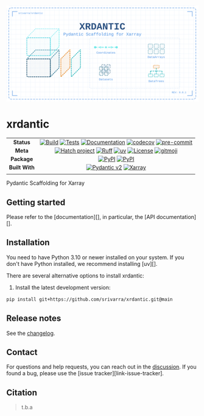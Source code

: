 ![xrdantic logo](./logo/xrdantic-logo/dist/banner.svg)

# xrdantic

<div align="center">

|               |                                                                                                                                                                                                              |
| :-----------: | :----------------------------------------------------------------------------------------------------------------------------------------------------------------------------------------------------------: |
|  **Status**   | [![Build][badge-build]][link-build] [![Tests][badge-test]][link-test] [![Documentation][badge-docs]][link-docs] [![codecov][badge-codecov]][link-codecov] [![pre-commit][badge-pre-commit]][link-pre-commit] |
|   **Meta**    |         [![Hatch project][badge-hatch]][link-hatch] [![Ruff][badge-ruff]][link-ruff] [![uv][badge-uv]][link-uv] [![License][badge-license]][link-license] [![gitmoji][badge-gitmoji]][link-gitmoji]          |
|  **Package**  |                                                                 [![PyPI][badge-pypi]][link-pypi] [![PyPI][badge-python-versions]][link-pypi]                                                                 |
| **Built With** |                                           [![Pydantic v2][badge-pydantic]][link-pydantic] [![Xarray][badge-xarray]][link-xarray]                                           |
|               |                                                                                                                                                                                                              |

</div>

[badge-build]: https://github.com/srivarra/xrdantic/actions/workflows/build.yaml/badge.svg
[badge-test]: https://github.com/srivarra/xrdantic/actions/workflows/test.yaml/badge.svg
[badge-docs]: https://img.shields.io/readthedocs/xrdantic?logo=readthedocs
[badge-codecov]: https://codecov.io/gh/srivarra/xrdantic/graph/badge.svg?token=LLUPQHDCK3
[badge-ruff]: https://img.shields.io/endpoint?url=https://raw.githubusercontent.com/astral-sh/ruff/main/assets/badge/v2.json
[badge-uv]: https://img.shields.io/endpoint?url=https://raw.githubusercontent.com/astral-sh/uv/main/assets/badge/v0.json
[badge-license]: https://img.shields.io/badge/License-MIT-yellow.svg
[badge-hatch]: https://img.shields.io/badge/%F0%9F%A5%9A-Hatch-4051b5.svg
[badge-pypi]: https://img.shields.io/pypi/v/xrdantic.svg?logo=pypi&label=PyPI&logoColor=gold
[badge-python-versions]: https://img.shields.io/pypi/pyversions/xrdantic.svg?logo=python&label=Python&logoColor=gold
[badge-pre-commit]: https://results.pre-commit.ci/badge/github/srivarra/xrdantic/main.svg
[badge-gitmoji]: https://img.shields.io/badge/gitmoji-😜😍-FFDD67.svg
[badge-pydantic]: https://img.shields.io/endpoint?url=https://raw.githubusercontent.com/pydantic/pydantic/main/docs/badge/v2.json
[badge-xarray]: https://img.shields.io/endpoint?url=https://gist.githubusercontent.com/ianhi/13d9737b1b6cded140de5adde9806944/raw/14a0347146a83762f4159ec68b0a50b454285ba5/gistfile1.json


Pydantic Scaffolding for Xarray

## Getting started

Please refer to the [documentation][],
in particular, the [API documentation][].

## Installation

You need to have Python 3.10 or newer installed on your system.
If you don't have Python installed, we recommend installing [uv][].

There are several alternative options to install xrdantic:

<!--
1) Install the latest release of `xrdantic` from [PyPI][]:

```bash
pip install xrdantic
```
-->

1. Install the latest development version:

```bash
pip install git+https://github.com/srivarra/xrdantic.git@main
```

## Release notes

See the [changelog][].

## Contact

For questions and help requests, you can reach out in the [discussion][link-discussions].
If you found a bug, please use the [issue tracker][link-issue-tracker].

## Citation

> t.b.a

[issue-tracker]: https://github.com/srivarra/xrdantic/issues
[changelog]: https://xrdantic.readthedocs.io/en/latest/changelog.html
[link-docs]: https://xrdantic.readthedocs.io
[link-api]: https://xrdantic.readthedocs.io/en/latest/api.html
[link-tutorial]: https://xrdantic.readthedocs.io/en/latest/notebooks/all_of_xrdantic.html
[link-pypi]: https://pypi.org/project/xrdantic
[link-codecov]: https://codecov.io/gh/srivarra/xrdantic
[link-test]: https://github.com/srivarra/xrdantic/actions/workflows/test.yml
[link-build]: https://github.com/srivarra/xrdantic/actions/workflows/build.yaml
[link-ruff]: https://github.com/astral-sh/ruff
[link-uv]: https://github.com/astral-sh/uv
[link-license]: https://opensource.org/licenses/MIT
[link-hatch]: https://github.com/pypa/hatch
[link-discussions]: https://github.com/srivarra/xrdantic/discussions
[link-pre-commit]: https://results.pre-commit.ci/latest/github/srivarra/xrdantic/main
[link-gitmoji]: https://gitmoji.dev/
[link-pydantic]: https://pydantic.dev
[link-xarray]: https://xarray.pydata.org/
